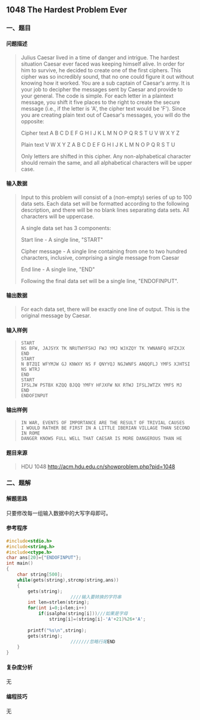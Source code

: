 ## 1048 The Hardest Problem Ever

### 一、题目

#### 问题描述

>  Julius Caesar lived in a time of danger and intrigue. The hardest situation Caesar ever faced was keeping himself alive. In order for him to survive, he decided to create one of the first ciphers. This cipher was so incredibly sound, that no one could figure it out without knowing how it worked.
> You are a sub captain of Caesar's army. It is your job to decipher the messages sent by Caesar and provide to your general. The code is simple. For each letter in a plaintext message, you shift it five places to the right to create the secure message (i.e., if the letter is 'A', the cipher text would be 'F'). Since you are creating plain text out of Caesar's messages, you will do the opposite:
>
> Cipher text
> A B C D E F G H I J K L M N O P Q R S T U V W X Y Z
>
> Plain text
> V W X Y Z A B C D E F G H I J K L M N O P Q R S T U
>
> Only letters are shifted in this cipher. Any non-alphabetical character should remain the same, and all alphabetical characters will be upper case. 

#### 输入数据

>  Input to this problem will consist of a (non-empty) series of up to 100 data sets. Each data set will be formatted according to the following description, and there will be no blank lines separating data sets. All characters will be uppercase.
>
> A single data set has 3 components:
>
> Start line - A single line, "START"
>
> Cipher message - A single line containing from one to two hundred characters, inclusive, comprising a single message from Caesar
>
> End line - A single line, "END"
>
> Following the final data set will be a single line, "ENDOFINPUT". 

#### 输出数据

>  For each data set, there will be exactly one line of output. This is the original message by Caesar. 

#### 输入样例

> ```
> START
> NS BFW, JAJSYX TK NRUTWYFSHJ FWJ YMJ WJXZQY TK YWNANFQ HFZXJX
> END
> START
> N BTZQI WFYMJW GJ KNWXY NS F QNYYQJ NGJWNFS ANQQFLJ YMFS XJHTSI NS WTRJ
> END
> START
> IFSLJW PSTBX KZQQ BJQQ YMFY HFJXFW NX RTWJ IFSLJWTZX YMFS MJ
> END
> ENDOFINPUT
> ```

#### 输出样例

> ```
> IN WAR, EVENTS OF IMPORTANCE ARE THE RESULT OF TRIVIAL CAUSES
> I WOULD RATHER BE FIRST IN A LITTLE IBERIAN VILLAGE THAN SECOND IN ROME
> DANGER KNOWS FULL WELL THAT CAESAR IS MORE DANGEROUS THAN HE
> ```

#### 题目来源

> HDU 1048 http://acm.hdu.edu.cn/showproblem.php?pid=1048

### 二、题解

#### 解题思路

只要修改每一组输入数据中的大写字母即可。

#### 参考程序

```c
#include<stdio.h>
#include<string.h>
#include<ctype.h>
char ans[20]={"ENDOFINPUT"};
int main()
{
    char string[500];
    while(gets(string),strcmp(string,ans))
    {
        gets(string);
        				////输入要转换的字符串
        int len=strlen(string);
        for(int i=0;i<len;i++)
            if(isalpha(string[i]))///如果是字母
                string[i]=(string[i]-'A'+21)%26+'A';
                
        printf("%s\n",string);
        gets(string);
        				///////忽略行尾END
    }
}
```

#### 复杂度分析

无

#### 编程技巧

无